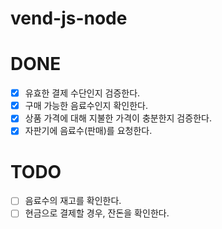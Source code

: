 # vend-js-node

# DONE

- [x] 유효한 결제 수단인지 검증한다.
- [x] 구매 가능한 음료수인지 확인한다.
- [x] 상품 가격에 대해 지불한 가격이 충분한지 검증한다.
- [x] 자판기에 음료수(판매)를 요청한다.

# TODO

- [ ] 음료수의 재고를 확인한다.
- [ ] 현금으로 결제할 경우, 잔돈을 확인한다.
